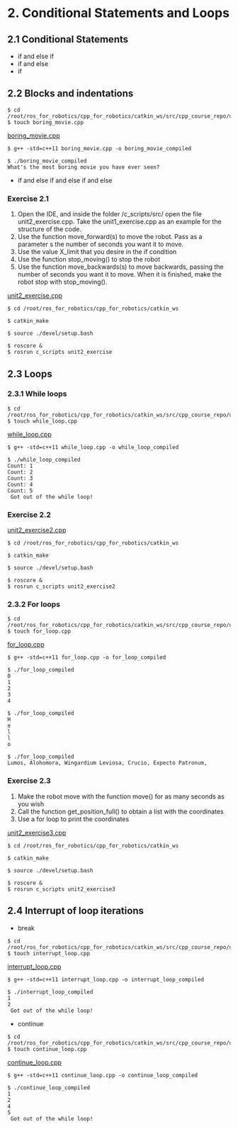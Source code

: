 # 2. Conditional Statements and Loops

## 2.1 Conditional Statements

- if and else if
- if and else
- if

## 2.2 Blocks and indentations
```
$ cd /root/ros_for_robotics/cpp_for_robotics/catkin_ws/src/cpp_course_repo/utilities
$ touch boring_movie.cpp
```
[boring_movie.cpp](../catkin_ws/src/cpp_course_repo/utilities/boring_movie.cpp)
```
$ g++ -std=c++11 boring_movie.cpp -o boring_movie_compiled
```
```
$ ./boring_movie_compiled
What's the most boring movie you have ever seen?
```
- if and else if and else if and else

### Exercise 2.1
1) Open the IDE, and inside the folder /c_scripts/src/ open the file unit2_exercise.cpp. Take the unit1_exercise.cpp as an example for the structure of the code.
2) Use the function move_forward(s) to move the robot. Pass as a parameter s the number of seconds you want it to move.
3) Use the value X_limit that you desire in the if condition
4) Use the function stop_moving() to stop the robot
5) Use the function move_backwards(s) to move backwards, passing the number of seconds you want it to move. When it is finished, make the robot stop with stop_moving().    

[unit2_exercise.cpp](../catkin_ws/src/cpp_course_repo/c_scripts/src/unit2_exercise.cpp)
```
$ cd /root/ros_for_robotics/cpp_for_robotics/catkin_ws
```
```
$ catkin_make
```
```
$ source ./devel/setup.bash
```
```
$ roscore &
$ rosrun c_scripts unit2_exercise
```

## 2.3 Loops
### 2.3.1 While loops
```
$ cd /root/ros_for_robotics/cpp_for_robotics/catkin_ws/src/cpp_course_repo/utilities
$ touch while_loop.cpp
```
[while_loop.cpp](../catkin_ws/src/cpp_course_repo/utilities/while_loop.cpp)
```
$ g++ -std=c++11 while_loop.cpp -o while_loop_compiled
```
```
$ ./while_loop_compiled
Count: 1
Count: 2
Count: 3
Count: 4
Count: 5
 Got out of the while loop!
```

### Exercise 2.2
[unit2_exercise2.cpp](../catkin_ws/src/cpp_course_repo/c_scripts/src/unit2_exercise2.cpp)
```
$ cd /root/ros_for_robotics/cpp_for_robotics/catkin_ws
```
```
$ catkin_make
```
```
$ source ./devel/setup.bash
```
```
$ roscore &
$ rosrun c_scripts unit2_exercise2
```

### 2.3.2 For loops
```
$ cd /root/ros_for_robotics/cpp_for_robotics/catkin_ws/src/cpp_course_repo/utilities
$ touch for_loop.cpp
```
[for_loop.cpp](../catkin_ws/src/cpp_course_repo/utilities/for_loop.cpp)
```
$ g++ -std=c++11 for_loop.cpp -o for_loop_compiled
```
```
$ ./for_loop_compiled
0
1
2
3
4
```
```
$ ./for_loop_compiled
H
e
l
l
o
```
```
$ ./for_loop_compiled
Lumos, Alohomora, Wingardium Leviosa, Crucio, Expecto Patronum,
```

### Exercise 2.3
1) Make the robot move with the function move() for as many seconds as you wish
2) Call the function get_position_full() to obtain a list with the coordinates
3) Use a for loop to print the coordinates

[unit2_exercise3.cpp](../catkin_ws/src/cpp_course_repo/c_scripts/src/unit2_exercise3.cpp)
```
$ cd /root/ros_for_robotics/cpp_for_robotics/catkin_ws
```
```
$ catkin_make
```
```
$ source ./devel/setup.bash
```
```
$ roscore &
$ rosrun c_scripts unit2_exercise3
```

## 2.4 Interrupt of loop iterations
- break
```
$ cd /root/ros_for_robotics/cpp_for_robotics/catkin_ws/src/cpp_course_repo/utilities
$ touch interrupt_loop.cpp
```
[interrupt_loop.cpp](../catkin_ws/src/cpp_course_repo/utilities/interrupt_loop.cpp)
```
$ g++ -std=c++11 interrupt_loop.cpp -o interrupt_loop_compiled
```
```
$ ./interrupt_loop_compiled
1
2
 Got out of the while loop!
```
- continue
```
$ cd /root/ros_for_robotics/cpp_for_robotics/catkin_ws/src/cpp_course_repo/utilities
$ touch continue_loop.cpp
```
[continue_loop.cpp](../catkin_ws/src/cpp_course_repo/utilities/continue_loop.cpp)
```
$ g++ -std=c++11 continue_loop.cpp -o continue_loop_compiled
```
```
$ ./continue_loop_compiled
1
2
4
5
 Got out of the while loop!
```